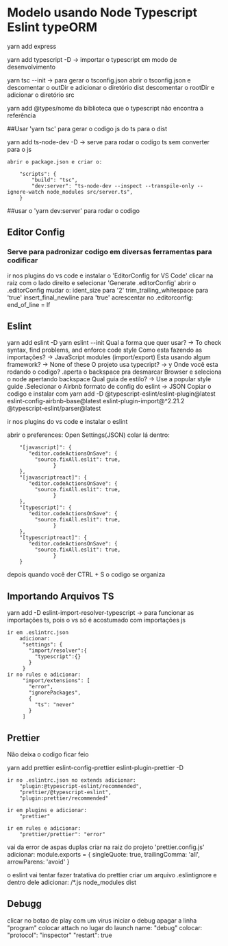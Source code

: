 <h1> Modelo usando Node Typescript Eslint typeORM </h1>

yarn add express

yarn add typescript -D -> importar o typescript em modo de desenvolvimento

yarn tsc --init -> para gerar o tsconfig.json 
	abrir o tsconfig.json e descomentar o outDir e adicionar o diretório dist
	descomentar o rootDir e adicionar o diretório src 

yarn add @types/nome da biblioteca que o typescript não encontra a referência

##Usar 'yarn tsc' para gerar o codigo js do ts para o dist

yarn add ts-node-dev -D -> serve para rodar o codigo ts sem converter para o js

	abrir o package.json e criar o:

		"scripts": {
			"build": "tsc",
			"dev:server": "ts-node-dev --inspect --transpile-only --ignore-watch node_modules src/server.ts",
		}

##usar o 'yarn dev:server' para rodar o codigo

<h2>Editor Config</h2>
<h3>Serve para padronizar codigo em diversas ferramentas para codificar</h3>
	ir nos plugins do vs code e instalar o 'EditorConfig for VS Code'
	clicar na raiz com o lado direito e selecionar 'Generate .editorConfig'
	abrir o .editorConfig mudar o:
		ident_size para '2'
		trim_trailing_whitespace para 'true'
		insert_final_newline para 'true'
	acrescentar no .editorconfig:
		end_of_line = lf

<h2>Eslint</h2> 

yarn add eslint -D 
yarn eslint --init 
	Qual a forma que quer usar? -> To check syntax, find problems, and enforce code style
	Como esta fazendo as importações? -> JavaScript modules (import/export)
	Esta usando algum framework? -> None of these
	O projeto usa typecript? -> y
	Onde você esta rodando o codigo?
		.aperta o backspace pra desmarcar Browser e seleciona o node apertando backspace
 	Qual guia de estilo? -> Use a popular style guide
		.Selecionar o Airbnb
	formato de config do eslint -> JSON
	Copiar o codigo e instalar com yarn add -D @typescript-eslint/eslint-plugin@latest eslint-config-airbnb-base@latest eslint-plugin-import@^2.21.2 @typescript-eslint/parser@latest

ir nos plugins do vs code e instalar o eslint

abrir o preferences: Open Settings(JSON)
	  colar lá dentro:

		"[javascript]": {
		   "editor.codeActionsOnSave": {
		     "source.fixAll.eslit": true,
                   }
		},
		"[javascriptreact]": {
		   "editor.codeActionsOnSave": {
		     "source.fixAll.eslit": true,
                   }
		},
		"[typescript]": {
		   "editor.codeActionsOnSave": {
		     "source.fixAll.eslit": true,
                   }
		},
		"[typescriptreact]": {
		   "editor.codeActionsOnSave": {
		     "source.fixAll.eslit": true,
                   }
		}

depois quando você der CTRL + S o codigo se organiza 


<h2>Importando Arquivos TS</h2>

yarn add -D eslint-import-resolver-typescript -> para funcionar as importações ts, pois o vs só é acostumado com importações js

	ir em .eslintrc.json
		adicionar:
		 "settings": {
		   "import/resolver":{
		     "typescript":{}
		   }
		 }
	ir no rules e adicionar:
		 "import/extensions": [
		   "error",
		   "ignorePackages",
		   {
		     "ts": "never"
		   }
		 ]
			

<h2>Prettier</h2>

Não deixa o codigo ficar feio

yarn add prettier eslint-config-prettier eslint-plugin-prettier -D

	ir no .eslintrc.json no extends adicionar:
		"plugin:@typescript-eslint/recommended",
		"prettier/@typescript-eslint",
		"plugin:prettier/recommended"
	
	ir em plugins e adicionar:
		"prettier"
	
	ir em rules e adicionar:
		"prettier/prettier": "error"

vai da error de aspas duplas 
	criar na raiz do projeto 'prettier.config.js'
		adicionar:
			module.exports = {
				singleQuote: true,
				trailingComma: 'all',
				arrowParens: 'avoid'
			}

o eslint vai tentar fazer tratativa do prettier
	criar um arquivo .eslintignore e dentro dele adicionar:
		/*.js
		node_modules
		dist

<h2>Debugg</h2>
clicar no botao de play com um virus
	iniciar o debug
			apagar a linha "program"
	colocar attach no lugar do launch
			name: "debug"
			colocar: 
			"protocol": "inspector"
			"restart": true

 
